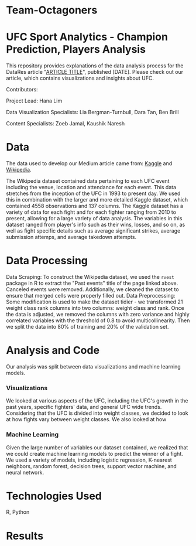 # Team-Octagoners
# UFC Sport Analytics - Champion Prediction, Players Analysis 
This repository provides explanations of the data analysis process for the DataRes article "[ARTICLE TITLE](URL)", published [DATE]. Please check out our article, which contains visualizations and insights about UFC.

Contributors: 

Project Lead: Hana Lim

Data Visualization Specialists: Lia Bergman-Turnbull, Dara Tan, Ben Brill 

Content Specialists: Zoeb Jamal, Kaushik Naresh 

# Data
The data used to develop our Medium article came from: [Kaggle](https://www.kaggle.com/mdabbert/ultimate-ufc-dataset) and [Wikipedia](https://en.wikipedia.org/wiki/List_of_UFC_events). 

The Wikipedia dataset contained data pertaining to each UFC event including the venue, location and attendance for each event. This data stretches from the inception of the UFC in 1993 to present day. We used this in combination with the larger and more detailed Kaggle dataset, which contained 4558 observations and 137 columns. The Kaggle dataset has a variety of data for each fight and for each fighter ranging from 2010 to present, allowing for a large variety of data analysis. The variables in this dataset ranged from player's info such as their wins, losses, and so on, as well as fight specific details such as average significant strikes, average submission attemps, and average takedown attempts. 

# Data Processing 
Data Scraping:
To construct the Wikipedia dataset, we used the `rvest` package in R to extract the "Past events" title of the page linked above. Canceled events were removed. Additionally, we cleaned the dataset to ensure that merged cells were properly filled out.
Data Preprocessing: Some modification is used to make the dataset tidier - we transformed 21 weight class rank columns into two columns: weight class and rank. Once the data is adjusted, we removed the columns with zero variance and highly correlated variables with the threshold of 0.8 to avoid multicollinearity. Then we split the data into 80% of training and 20% of the validation set. 

# Analysis and Code 
Our analysis was split between data visualizations and machine learning models.

### Visualizations
We looked at various aspects of the UFC, including the UFC's growth in the past years, specific fighters' data, and general UFC wide trends. Considering that the UFC is divided into weight classes, we decided to look at how fights vary between weight classes. We also looked at how 

### Machine Learning
Given the large number of variables our dataset contained, we realized that we could create machine learning models to predict the winner of a fight. We used a variety of models, including logistic regression, K-nearest neighbors, random forest, decision trees, support vector machine, and neural network.

# Technologies Used 
R,
Python 

# Results 
